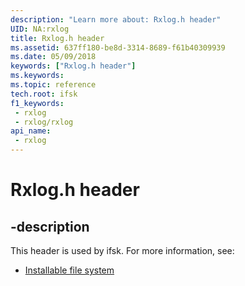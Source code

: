 ```yaml
---
description: "Learn more about: Rxlog.h header"
UID: NA:rxlog
title: Rxlog.h header
ms.assetid: 637ff180-be8d-3314-8689-f61b40309939
ms.date: 05/09/2018
keywords: ["Rxlog.h header"]
ms.keywords: 
ms.topic: reference
tech.root: ifsk
f1_keywords:
 - rxlog
 - rxlog/rxlog
api_name:
 - rxlog
---
```


# Rxlog.h header


## -description

This header is used by ifsk. For more information, see:

- [Installable file system](../_ifsk/index.md)

